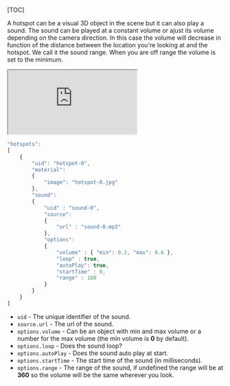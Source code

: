 [TOC]

A hotspot can be a visual 3D object in the scene but it can also play a sound. The sound can be played at a constant volume or ajust its volume depending on the camera direction. In this case the volume will decrease in function of the distance between the location you're looking at and the hotspot. We call it the sound range. When you are off range the volume is set to the minimum.

<iframe src="http://kenprivatebeta.kolor.com/releases/latest/samples/projects/hotspots-sounds/"></iframe>

```js
"hotspots":
[
    {
        "uid": "hotspot-0",
        "material":
        {
            "image": "hotspot-0.jpg"
        },
        "sound":
        {
            "uid" : "sound-0",
            "source":
            {
                "url" : "sound-0.mp3"
            },
            "options":
            {
                "volume" : { "min": 0.2, "max": 0.6 },
                "loop" : true,
                "autoPlay": true,
                "startTime" : 0,
                "range" : 180
            }
        }
    }
]
```

- `uid` - The unique identifier of the sound.
- `source.url` - The url of the sound.
- `options.volume` - Can be an object with min and max volume or a number for the max volume (the min volume is **0** by default).
- `options.loop` - Does the sound loop?
- `options.autoPlay` - Does the sound auto play at start.
- `options.startTime` - The start time of the sound (in milliseconds).
- `options.range` - The range of the sound, if undefined the range will be at **360** so the volume will be the same wherever you look.
